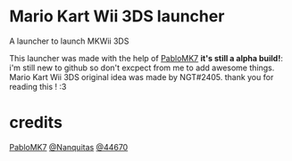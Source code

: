 # Mario Kart Wii 3DS launcher
A launcher to launch MKWii 3DS

This launcher was made with the help of [PabloMK7](https://github.com/mariohackandglitch)
**it's still a alpha build!**: i'm still new to github so don't excpect from me to add awesome things.
Mario Kart Wii 3DS original idea was made by NGT#2405.
thank you for reading this ! :3
# credits
[PabloMK7](https://github.com/mariohackandglitch)
[@Nanquitas](https://github.com/Nanquitas)
[@44670](https://github.com/44670)
